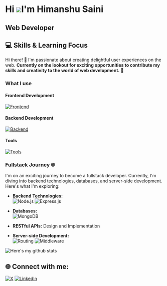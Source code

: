 Hi ![](https://user-images.githubusercontent.com/18350557/176309783-0785949b-9127-417c-8b55-ab5a4333674e.gif)I'm Himanshu Saini
============================================================================================================================================

Web Developer
-------------
## 💻 Skills & Learning Focus

Hi there! 👋 I'm passionate about creating delightful user experiences on the web. **Currently on the lookout for exciting opportunities to contribute my skills and creativity to the world of web development.** 🚀


### What I use

#### Frontend Development

[![Frontend](https://skillicons.dev/icons?i=html,css,js,ts,tailwind,materialui,react,nextjs,redux&perline=5)](https://skillicons.dev)

#### Backend Development

[![Backend](https://skillicons.dev/icons?i=nodejs,express,mongodb&perline=5)](https://skillicons.dev)

#### Tools

[![Tools](https://skillicons.dev/icons?i=firebase,postman,vscode,vite,md,git,github,figma&perline=5)](https://skillicons.dev)

### Fullstack Journey 🌐

I'm on an exciting journey to become a fullstack developer. Currently, I'm diving into backend technologies, databases, and server-side development. Here's what I'm exploring:

- **Backend Technologies:**  
  ![Node.js](https://img.shields.io/badge/-Node.js-339933?style=flat-square&logo=node.js&logoColor=white)
  ![Express.js](https://img.shields.io/badge/-Express.js-000000?style=flat-square&logo=express&logoColor=white)

- **Databases:**   
  ![MongoDB](https://img.shields.io/badge/-MongoDB-47A248?style=flat-square&logo=mongodb&logoColor=white)

- **RESTful APIs:** Design and Implementation

- **Server-side Development:**  
  ![Routing](https://img.shields.io/badge/-Routing-000000?style=flat-square)
  ![Middleware](https://img.shields.io/badge/-Middleware-000000?style=flat-square)


![Here's my github stats](https://github-readme-stats.vercel.app/api?username=Himanshu-dev-web)

## 🌐 Connect with me:

[![X](https://img.shields.io/badge/-Twitter-black?style=flat-square&logo=X&logoColor=white)](https://twitter.com/saini27himanshu)
[![LinkedIn](https://img.shields.io/badge/-LinkedIn-blue?style=flat-square&logo=linkedin&logoColor=white)](https://www.linkedin.com/in/himanshu-saini-8008a91ab/)

<!--
[![Instagram](https://img.shields.io/badge/-Instagram-purple?style=flat-square&logo=instagram&logoColor=white)](https://instagram.com/_cherylowala)
[![Medium](https://img.shields.io/badge/-Medium-purple?style=flat-square&logo=medium&logoColor=white)](https://medium.com/@owalacheryl)
-->

